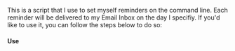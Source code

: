 This is a script that I use to set myself reminders on the command line.
Each reminder will be delivered to my Email Inbox on the day I specifiy.
If you'd like to use it, you can follow the steps below to do so:

#### Use



